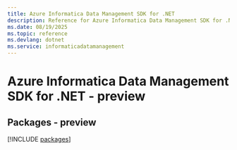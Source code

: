 ```yaml
---
title: Azure Informatica Data Management SDK for .NET
description: Reference for Azure Informatica Data Management SDK for .NET
ms.date: 08/19/2025
ms.topic: reference
ms.devlang: dotnet
ms.service: informaticadatamanagement
---
```

# Azure Informatica Data Management SDK for .NET - preview
## Packages - preview
[!INCLUDE [packages](informatica-data-management-index.md)]